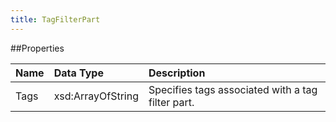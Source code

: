 ```yaml
---
title: TagFilterPart
---
```

##Properties
<table class="table table-hover"> <thead align="left"><tr><th>Name</th><th>Data Type</th><th>Description</th></tr></thead> <tbody><tr><td>Tags</td><td>xsd:ArrayOfString</td><td>Specifies tags associated with a tag filter part.</td></tr></tbody></table>
